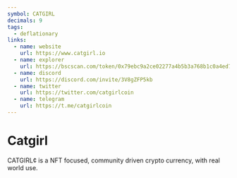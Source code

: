 ```yaml
---
symbol: CATGIRL
decimals: 9
tags:
  - deflationary
links:
  - name: website
    url: https://www.catgirl.io
  - name: explorer
    url: https://bscscan.com/token/0x79ebc9a2ce02277a4b5b3a768b1c0a4ed75bd936
  - name: discord
    url: https://discord.com/invite/3V8gZFP5kb
  - name: twitter
    url: https://twitter.com/catgirlcoin
  - name: telegram
    url: https://t.me/catgirlcoin
---
```


# Catgirl

CATGIRL¢ is a NFT focused, community driven crypto currency, with real world use.
